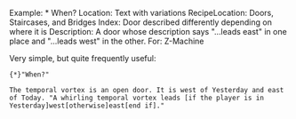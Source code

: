 Example: * When?
Location: Text with variations
RecipeLocation: Doors, Staircases, and Bridges
Index: Door described differently depending on where it is
Description: A door whose description says "...leads east" in one place and "...leads west" in the other.
For: Z-Machine

  
Very simple, but quite frequently useful:

  

``` inform7
{*}"When?"

The temporal vortex is an open door. It is west of Yesterday and east of Today. "A whirling temporal vortex leads [if the player is in Yesterday]west[otherwise]east[end if]."
```

